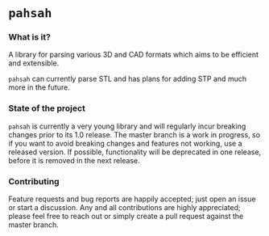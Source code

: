 # `pahsah`

### What is it?

A library for parsing various 3D and CAD formats which aims to be efficient and extensible.

`pahsah` can currently parse STL and has plans for adding STP and much more in the future.

### State of the project

`pahsah` is currently a very young library and will regularly incur breaking changes prior to its 1.0 release. The master branch is a work in progress, so if you want to avoid breaking changes and features not working, use a released version. If possible, functionality will be deprecated in one release, before it is removed in the next release.

### Contributing

Feature requests and bug reports are happily accepted; just open an issue or start a discussion. Any and all contributions are highly appreciated; please feel free to reach out or simply create a pull request against the master branch.

